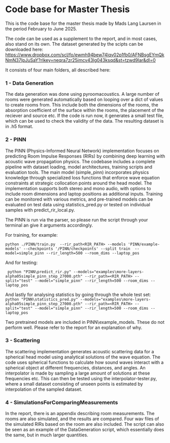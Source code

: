 # Code base for Master Thesis
This is the code base for the master thesis made by Mads Lang Laursen in the period February to June 2025.

The code can be used as a supplement to the report, and in most cases, also stand on its own. The dataset generated by the scipts can be downloaded here:
https://www.dropbox.com/scl/fo/ewmh94bew74lqy02p1fb0/AFNBsgEYmQkNmN37IpJuSaY?rlkey=neqra7zr25imcv43lg043ksqd&st=tzwd9lar&dl=0 

It consists of four main folders, all described here:

### 1 - Data Generation
The data generation was done using pyroomacoustics. A large number of rooms were generated automatically based on looping over a dict of values to create rooms from. This include both the dimensions of the rooms, the absorption coefficient of the surface within the rooms, the placement of the reciever and source etc. 
If the code is run now, it generates a small test file, which can be used to check the validity of the data. 
The resulting dataset is in .h5 format.

### 2 - PINN
The PINN (Physics-Informed Neural Network) implementation focuses on predicting Room Impulse Responses (RIRs) by combining deep learning with acoustic wave propagation physics. The codebase includes a complete pipeline with dataset loading, model architectures, training scripts and evaluation tools. The main model (simple_pinn) incorporates physics knowledge through specialized loss functions that enforce wave equation constraints at strategic collocation points around the head model. The implementation supports both stereo and mono audio, with options to include room dimensions and laptop positions as additional inputs. Training can be monitored with various metrics, and pre-trained models can be evaluated on test data using statistics_pred.py or tested on individual samples with predict_rir_local.py.

The PINN is run via the parser, so please run the script through your terminal an give it arguments accordingly.

For training, for example:

```python ./PINN/train.py  --rir_path<RIR_PATH> --models 'PINN/example-models' --checkpoints '/PINN/checkpoints' --split train  --model=simple_pinn --rir_length=500 --room_dims --laptop_pos```

And for testing:

``` python "PINN\predict_rir.py" --models="examples\more-layers-alpha05simple_pinn_step_27000.pth" --rir_path=<RIR_PATH> --split="test" --model="simple_pinn" --rir_length=500 --room_dims --laptop_pos```                     

And lastly for analysing statistics by going through the whole test set:
``` python "PINN\statistics_pred.py" --models="examples\more-layers-alpha05simple_pinn_step_27000.pth" --rir_path=<RIR_PATH> --split="test" --model="simple_pinn" --rir_length=500 --room_dims --laptop_pos```  

Two pretrained models are included in PINN\example_models. These do not perform well. Please refer to the report for an explanation of why.


### 3 - Scattering
The scattering implementation generates acoustic scattering data for a spherical head model using analytical solutions of the wave equation. The code uses spherical functions to calculate how sound waves interact with a spherical object at different frequencies, distances, and angles.
An interpolator is made by sampling a large amount of solutions at these frequencies etc. This can then be tested using the interpolator-tester.py, where a small dataset consisting of unseen points is estimated by interpolation of the sampled dataset.

### 4 - SimulationsForComparingMeasurements
In the report, there is an appendix describing room measurements. The rooms are also simulated, and the results are compared. Four wav files of the simulated RIRs based on the room are also included. The script can also be seen as an example of the DataGeneration script, which essentially does the same, but in much larger quantities.




